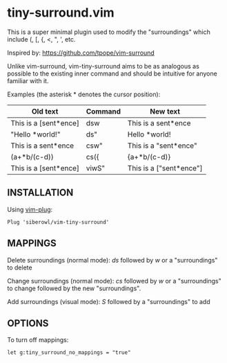# tiny-surround.vim

This is a super minimal plugin used to modify the "surroundings" which include (, \[, {, <, ", ', etc.

Inspired by: https://github.com/tpope/vim-surround

Unlike vim-surround, vim-tiny-surround aims to be as analogous as possible to the existing inner command and should be intuitive for anyone familiar with it.

Examples (the asterisk * denotes the cursor position):

| Old text | Command | New text |
| --- | --- | --- |
|  This is a \[sent\*ence] | dsw | This is a sent\*ence |
|  "Hello \*world!"       | ds" | Hello \*world! |
|  This is a sent\*ence | csw" | This is a "sent\*ence" |
|  (a+\*b/(c-d))          | cs({ | {a+\*b/(c-d)} |
|  This is a \[sent\*ence] | viwS" | This is a \["sent\*ence"] |

## INSTALLATION

Using [vim-plug](https://github.com/junegunn/vim-plug):
```
Plug 'siberowl/vim-tiny-surround'
```

## MAPPINGS

Delete surroundings (normal mode): *ds* followed by *w* or a "surroundings" to delete

Change surroundings (normal mode): *cs* followed by *w* or a "surroundings" to change followed by the new "surroundings".

Add surroundings (visual mode): *S* followed by a "surroundings" to add

## OPTIONS

To turn off mappings:
```
let g:tiny_surround_no_mappings = "true"
```
